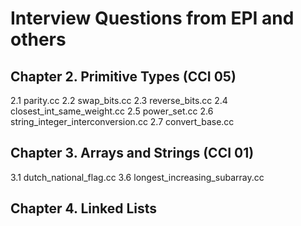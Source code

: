# Interview Questions from EPI and others

## Chapter 2. Primitive Types (CCI 05)
2.1 parity.cc
2.2 swap\_bits.cc
2.3 reverse\_bits.cc
2.4 closest\_int\_same\_weight.cc
2.5 power\_set.cc
2.6 string\_integer\_interconversion.cc
2.7 convert\_base.cc

## Chapter 3. Arrays and Strings (CCI 01)
3.1 dutch\_national\_flag.cc
3.6 longest\_increasing\_subarray.cc

## Chapter 4. Linked Lists
